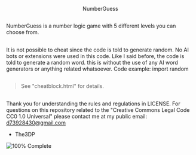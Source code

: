 <p align="center"> NumberGuess

##
NumberGuess is a number logic game
with 5 different levels 
you can choose from.
##
It is not possible to cheat since the code is told to generate random.
   No AI bots or extensions were used in this code.
     Like I said before, the code is told to generate a random word.
        this is without the use of any AI word generators or anything related whatsoever.
           Code example: import random
##
>See "cheatblock.html" for details.
##
Thank you for understanding the rules and regulations in LICENSE.
For questions on this repository related to the "Creative Commons Legal Code
CC0 1.0 Universal" please contact me at my public email:
d73928430@gmail.com

- The3DP

![100% Complete](https://img.shields.io/badge/Progress-100%25-brightgreen)

